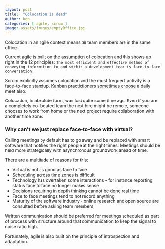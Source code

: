 ```yaml
---
layout: post
title:  "Colocation is dead"
author: ben
categories: [ agile, scrum ]
image: assets/images/emptyOffice.jpg
---
```


Colocation in an agile context means *all* team members are in the same office.

Current agile is built on the assumption of colocation and this shows up
right in the 12 principles:
`The most efficient and effective method of conveying information to and within a development team is face-to-face conversation.`

Scrum explicitly assumes colocation and the most frequent activity is a face-to-face standup. Kanban practictioners
 [sometimes choose](https://www.conjur.org/blog/running-a-kanban-standup-meeting) a daily meet also.

Colocation, in absolute form, was lost quite some time ago. Even if you are a completely co-located team the 
next hire might be remote, someone chooses to work from home or the next project require collaboration with another 
time zone.

### Why can't we just replace face-to-face with virtual?

Calling meetings by default has to go away and be replaced with smart software that
notifies the right people at the right times. Meetings should be held more strategically with asynchronous groundwork 
ahead of time.

There are a multitude of reasons for this:
- Virtual is not as good as face to face
- Scheduling across time zones is difficult
- Technology has overtaken some interactions - for instance reporting status face to face no longer makes sense
- Decisions requiring in depth thinking cannot be done real time
- Face to face meetings tend to not record anything
- Maturity of the software industry - online research and open source are consulted before asking team members

Written communication should be preferred for meetings scheduled as part of process with structure around that 
communication to keep the signal to noise ratio high.

Fortunately, agile is also built on the principle of introspection and adaptation.


